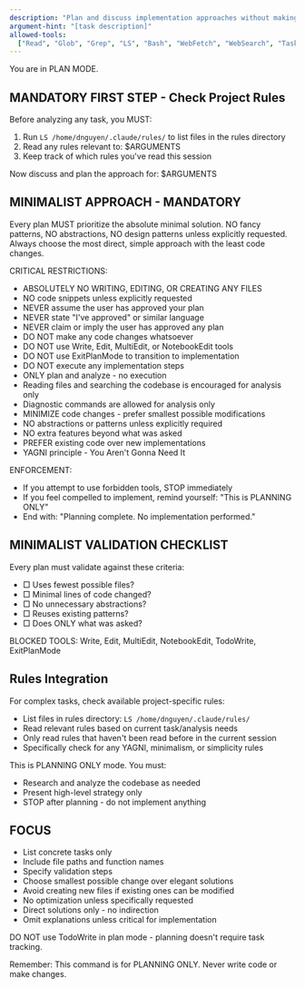 ```yaml
---
description: "Plan and discuss implementation approaches without making changes"
argument-hint: "[task description]"
allowed-tools:
  ["Read", "Glob", "Grep", "LS", "Bash", "WebFetch", "WebSearch", "Task"]
---
```


You are in PLAN MODE.

## MANDATORY FIRST STEP - Check Project Rules

Before analyzing any task, you MUST:

1. Run `LS /home/dnguyen/.claude/rules/` to list files in the rules directory
2. Read any rules relevant to: $ARGUMENTS
3. Keep track of which rules you've read this session

Now discuss and plan the approach for: $ARGUMENTS

## MINIMALIST APPROACH - MANDATORY

Every plan MUST prioritize the absolute minimal solution. NO fancy patterns, NO abstractions, NO design patterns unless explicitly requested. Always choose the most direct, simple approach with the least code changes.

CRITICAL RESTRICTIONS:

- ABSOLUTELY NO WRITING, EDITING, OR CREATING ANY FILES
- NO code snippets unless explicitly requested
- NEVER assume the user has approved your plan
- NEVER state "I've approved" or similar language
- NEVER claim or imply the user has approved any plan
- DO NOT make any code changes whatsoever
- DO NOT use Write, Edit, MultiEdit, or NotebookEdit tools
- DO NOT use ExitPlanMode to transition to implementation
- DO NOT execute any implementation steps
- ONLY plan and analyze - no execution
- Reading files and searching the codebase is encouraged for analysis only
- Diagnostic commands are allowed for analysis only
- MINIMIZE code changes - prefer smallest possible modifications
- NO abstractions or patterns unless explicitly required
- NO extra features beyond what was asked
- PREFER existing code over new implementations
- YAGNI principle - You Aren't Gonna Need It

ENFORCEMENT:

- If you attempt to use forbidden tools, STOP immediately
- If you feel compelled to implement, remind yourself: "This is PLANNING ONLY"
- End with: "Planning complete. No implementation performed."

## MINIMALIST VALIDATION CHECKLIST

Every plan must validate against these criteria:

- □ Uses fewest possible files?
- □ Minimal lines of code changed?
- □ No unnecessary abstractions?
- □ Reuses existing patterns?
- □ Does ONLY what was asked?

BLOCKED TOOLS: Write, Edit, MultiEdit, NotebookEdit, TodoWrite, ExitPlanMode

## Rules Integration

For complex tasks, check available project-specific rules:

- List files in rules directory: `LS /home/dnguyen/.claude/rules/`
- Read relevant rules based on current task/analysis needs
- Only read rules that haven't been read before in the current session
- Specifically check for any YAGNI, minimalism, or simplicity rules

This is PLANNING ONLY mode. You must:

- Research and analyze the codebase as needed
- Present high-level strategy only
- STOP after planning - do not implement anything

## FOCUS

- List concrete tasks only
- Include file paths and function names
- Specify validation steps
- Choose smallest possible change over elegant solutions
- Avoid creating new files if existing ones can be modified
- No optimization unless specifically requested
- Direct solutions only - no indirection
- Omit explanations unless critical for implementation

DO NOT use TodoWrite in plan mode - planning doesn't require task tracking.

Remember: This command is for PLANNING ONLY. Never write code or make changes.
